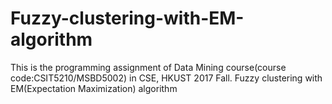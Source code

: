 # Fuzzy-clustering-with-EM-algorithm
This is the programming assignment of Data Mining course(course code:CSIT5210/MSBD5002) in CSE, HKUST 2017 Fall. Fuzzy clustering with EM(Expectation Maximization) algorithm
